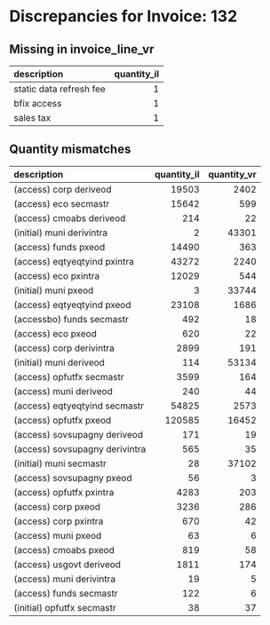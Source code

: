 # Discrepancies for Invoice: 132

## Missing in invoice_line_vr

| description             |   quantity_il |
|:------------------------|--------------:|
| static data refresh fee |             1 |
| bfix access             |             1 |
| sales tax               |             1 |

## Quantity mismatches

| description                    |   quantity_il |   quantity_vr |
|:-------------------------------|--------------:|--------------:|
| (access) corp deriveod         |         19503 |          2402 |
| (access) eco secmastr          |         15642 |           599 |
| (access) cmoabs deriveod       |           214 |            22 |
| (initial) muni derivintra      |             2 |         43301 |
| (access) funds pxeod           |         14490 |           363 |
| (access) eqtyeqtyind pxintra   |         43272 |          2240 |
| (access) eco pxintra           |         12029 |           544 |
| (initial) muni pxeod           |             3 |         33744 |
| (access) eqtyeqtyind pxeod     |         23108 |          1686 |
| (accessbo) funds secmastr      |           492 |            18 |
| (access) eco pxeod             |           620 |            22 |
| (access) corp derivintra       |          2899 |           191 |
| (initial) muni deriveod        |           114 |         53134 |
| (access) opfutfx secmastr      |          3599 |           164 |
| (access) muni deriveod         |           240 |            44 |
| (access) eqtyeqtyind secmastr  |         54825 |          2573 |
| (access) opfutfx pxeod         |        120585 |         16452 |
| (access) sovsupagny deriveod   |           171 |            19 |
| (access) sovsupagny derivintra |           565 |            35 |
| (initial) muni secmastr        |            28 |         37102 |
| (access) sovsupagny pxeod      |            56 |             3 |
| (access) opfutfx pxintra       |          4283 |           203 |
| (access) corp pxeod            |          3236 |           286 |
| (access) corp pxintra          |           670 |            42 |
| (access) muni pxeod            |            63 |             6 |
| (access) cmoabs pxeod          |           819 |            58 |
| (access) usgovt deriveod       |          1811 |           174 |
| (access) muni derivintra       |            19 |             5 |
| (access) funds secmastr        |           122 |             6 |
| (initial) opfutfx secmastr     |            38 |            37 |
